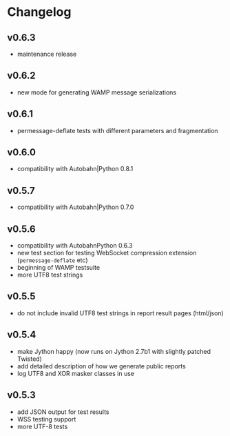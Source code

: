 # Changelog

## v0.6.3

* maintenance release

## v0.6.2

* new mode for generating WAMP message serializations

## v0.6.1

* permessage-deflate tests with different parameters and fragmentation
 
## v0.6.0

* compatibility with Autobahn|Python 0.8.1

## v0.5.7

* compatibility with Autobahn|Python 0.7.0

## v0.5.6

* compatibility with AutobahnPython 0.6.3
* new test section for testing WebSocket compression extension (`permessage-deflate` etc)
* beginning of WAMP testsuite
* more UTF8 test strings

## v0.5.5

* do not include invalid UTF8 test strings in report result pages (html/json)

## v0.5.4

* make Jython happy (now runs on Jython 2.7b1 with slightly patched Twisted)
* add detailed description of how we generate public reports
* log UTF8 and XOR masker classes in use

## v0.5.3

* add JSON output for test results
* WSS testing support
* more UTF-8 tests

